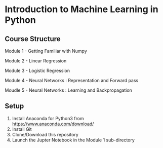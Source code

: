 # Introduction to Machine Learning in Python
## Course Structure
Module 1 - Getting Familiar with Numpy

Module 2 - Linear Regression

Module 3 - Logistic Regression

Module 4 - Neural Networks : Representation and Forward pass

Moudle 5 - Neural Networks : Learning and Backpropagation

## Setup
1. Install Anaconda for Python3 from https://www.anaconda.com/download/
2. Install Git
3. Clone/Download this repository
4. Launch the Jupter Notebook in the Module 1 sub-directory
